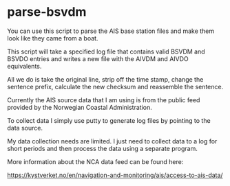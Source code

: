 
# parse-bsvdm


You can use this script to parse the AIS base station files and make them look like they came from a boat.

This script will take a specified log file that contains valid BSVDM and BSVDO entries and writes a new file with the AIVDM and AIVDO equivalents.

All we do is take the original line, strip off the time stamp, change the sentence prefix, calculate the new checksum and reassemble the sentence.

Currently the AIS source data that I am using is from the public feed provided by the Norwegian Coastal Administration.

To collect data I simply use putty to generate log files by pointing to the data source.

My data collection needs are limited. I just need to collect data to a log for short periods and then process the data using a separate program.

More information about the NCA data feed can be found here: 

https://kystverket.no/en/navigation-and-monitoring/ais/access-to-ais-data/
